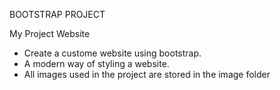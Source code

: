 BOOTSTRAP PROJECT

My Project Website

* Create a custome website using bootstrap. 
* A modern way of styling a website.
* All images used in the project are stored in the image folder 

